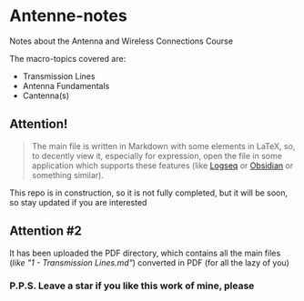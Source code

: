 # Antenne-notes
Notes about the Antenna and Wireless Connections Course

The macro-topics covered are:
- Transmission Lines
- Antenna Fundamentals
- Cantenna(s)



## Attention!
> The main file is written in Markdown with some elements in LaTeX, so, to decently view it, especially for expression, open the file in some application which supports these features (like [Logseq](https://logseq.com/) or [Obsidian](https://obsidian.md/) or something similar).
>

This repo is in construction, so it is not fully completed, but it will be soon, so stay updated if you are interested

## Attention #2
It has been uploaded the PDF directory, which contains all the main files (*like "1 - Transmission Lines.md"*) converted in PDF (for all the lazy of you)

### P.P.S. Leave a star if you like this work of mine, please
